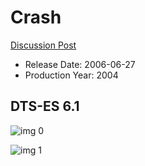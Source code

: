 # Crash

[Discussion Post](https://www.avsforum.com/threads/bass-eq-for-filtered-movies.2995212/post-59148600)

* Release Date: 2006-06-27
* Production Year: 2004

## DTS-ES 6.1

![img 0](https://i.imgur.com/1di1UW2.jpg)

![img 1](https://i.imgur.com/DZqCG0G.png)

